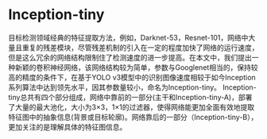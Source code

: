 # Inception-tiny<br>
目标检测领域经典的特征提取方法，例如，Darknet-53，Resnet-101，网络中大量且重复的残差模块，尽管残差机制的引入在一定的程度加快了网络的运行速度，但是这么冗余的网络结构限制住了检测速度的进一步提高。在本文中，我们提出一种新颖的卷积神经网络，该网络结构较为简单，参数与Googlenet相当的，保持较高的精度的条件下，在基于YOLO v3模型中的识别图像速度相较于如今Inception系列算法中达到领先水平，因其参数量较小，命名为Inception-tiny。 
Inception-tiny总共有四个部分组成，网络中靠前的一部分(主干和Inception-tiny-A)，部署了大量的最大池化，大小为3×3，1×1的过滤器，使得网络能更加全面有效地提取特征图中的抽象信息(背景或目标轮廓)。网络靠后的一部分（Inception-tiny-B），更加关注的是理解具体的特征图信息。<br>
